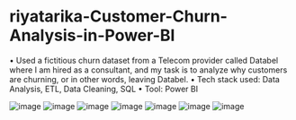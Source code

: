 # riyatarika-Customer-Churn-Analysis-in-Power-BI
• Used a fictitious churn dataset from a Telecom provider called Databel where I am hired as a consultant, and my task is to analyze why customers are churning, or in other words, leaving Databel. 
• Tech stack used: Data Analysis, ETL, Data Cleaning, SQL 
• Tool: Power BI

![image](https://github.com/riyatarika/riyatarika-Customer-Churn-Analysis-in-Power-BI/assets/158162260/cfc7c2f2-56ad-4c73-8183-93ec842f0daa)
![image](https://github.com/riyatarika/riyatarika-Customer-Churn-Analysis-in-Power-BI/assets/158162260/7cf1e4c2-f65a-468f-b794-32e78da2979d)
![image](https://github.com/riyatarika/riyatarika-Customer-Churn-Analysis-in-Power-BI/assets/158162260/5cb0666f-4ace-45a2-ac58-99d619888106)
![image](https://github.com/riyatarika/riyatarika-Customer-Churn-Analysis-in-Power-BI/assets/158162260/c3fff2a3-71b6-46a0-8582-67e88992c8e3)
![image](https://github.com/riyatarika/riyatarika-Customer-Churn-Analysis-in-Power-BI/assets/158162260/c6924328-c6f0-4b8a-a995-79082e2fe5b5)
![image](https://github.com/riyatarika/riyatarika-Customer-Churn-Analysis-in-Power-BI/assets/158162260/bc348636-4e5b-4d4b-bddb-9448733f0930)
![image](https://github.com/riyatarika/riyatarika-Customer-Churn-Analysis-in-Power-BI/assets/158162260/2bdb53c2-e77c-41ff-b948-236d359447d3)
